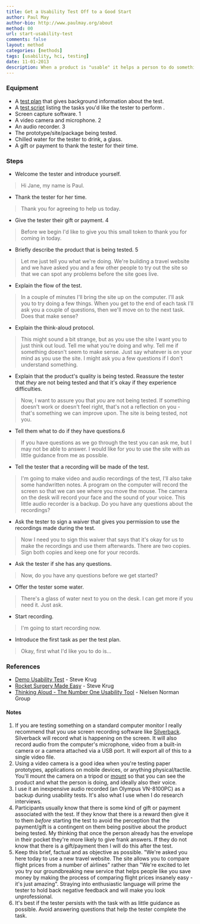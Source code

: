 ```yaml
---
title: Get a Usability Test Off to a Good Start
author: Paul May
author-bio: http://www.paulmay.org/about
method: 00
url: start-usability-test
comments: false
layout: method
categories: [methods]
tags: [usability, hci, testing]
date: 11-01-2013
description: When a product is "usable" it helps a person to do something with as little fuss or frustration as possible. One way to check that a product is usable is to observe a person as they use the product while describing what they're doing and why - thinking aloud. After the test you can then make changes to your product to iron out anything that caused problems for the tester. This is a usability test. In this method I describe the steps that I go through to get a usability test off to a good start. In <a href="/usability-moderation">another method</a> I describe my approach to moderating a usability test.
---
```

### Equipment
* A <a href="/test-plan">test plan</a> that gives background information about the test.
* A <a href="/test-script">test script</a> listing the tasks you'd like the tester to perform	.
* Screen capture software. <span class="super">1</span>
* A video camera and microphone. <span class="super">2</span>
* An audio recorder. <span class="super">3</span>
* The prototype/site/package being tested.
* Chilled water for the tester to drink, a glass.
* A gift or payment to thank the tester for their time.

### Steps
* Welcome the tester and introduce yourself.
>Hi Jane, my name is Paul.
* Thank the tester for her time.
>Thank you for agreeing to help us today. 
* Give the tester their gift or payment. <span class="super">4</span>
>Before we begin I'd like to give you this small token to thank you for coming in today. 
* Briefly describe the product that is being tested. <span class="super">5</span>
>Let me just tell you what we're doing. We're building a travel website and we have asked you and a few other people to try out the site so that we can spot any problems before the site goes live.
* Explain the flow of the test.
>In a couple of minutes I'll bring the site up on the computer. I'll ask you to try doing a few things. When you get to the end of each task I'll ask you a couple of questions, then we'll move on to the next task. Does that make sense?
* Explain the think-aloud protocol.
>This might sound a bit strange, but as you use the site I want you to just think out loud. Tell me what you're doing and why. Tell me if something doesn't seem to make sense. Just say whatever is on your mind as you use the site. I might ask you a few questions if I don't understand something. 
* Explain that the product's quality is being tested. Reassure the tester that *they* are not being tested and that it's okay if they experience difficulties. 
>Now, I want to assure you that *you* are not being tested. If something doesn't work or doesn't feel right, that's not a reflection on you - that's something we can improve upon. The site is being tested, not you.
* Tell them what to do if they have questions.<span class="super">6</span>
>If you have questions as we go through the test you can ask me, but I may not be able to answer. I would like for you to use the site with as little guidance from me as possible.
* Tell the tester that a recording will be made of the test.
>I'm going to make video and audio recordings of the test, I'll also take some handwritten notes. A program on the computer will record the screen so that we can see where you move the mouse. The camera on the desk will record your face and the sound of your voice. This little audio recorder is a backup. Do you have any questions about the recordings?
* Ask the tester to sign a waiver that gives you permission to use the recordings made during the test.  
>Now I need you to sign this waiver that says that it's okay for us to make the recordings and use them afterwards. There are two copies. Sign both copies and keep one for your records.
* Ask the tester if she has any questions.
>Now, do you have any questions before we get started?
* Offer the tester some water.
>There's a glass of water next to you on the desk. I can get more if you need it. Just ask.
* Start recording.
>I'm going to start recording now.
* Introduce the first task as per the test plan.
>Okay, first what I'd like you to do is...

### References
* [Demo Usability Test](http://www.youtube.com/watch?v=QckIzHC99Xc) - Steve Krug
* [Rocket Surgery Made Easy](http://www.sensible.com/rsme.html) - Steve Krug
* [Thinking Aloud - The Number One Usability Tool](http://www.nngroup.com/articles/thinking-aloud-the-1-usability-tool/) - Nielsen Norman Group

#### Notes
1. If you are testing something on a standard computer monitor I really recommend that you use screen recording software like <a href="http://silverbackapp.com">Silverback</a>. Silverback will record what is happening on the screen. It will also record audio from the computer's microphone, video from a built-in camera or a camera attached via a USB port. It will export all of this to a single video file. 
2. Using a video camera is a good idea when you're testing paper prototypes, applications on mobile devices, or anything physical/tactile. You'll mount the camera on a tripod or <a href="http://www.mrtappy.com/">mount</a> so that you can see the product and what the person is doing, and ideally also their voice. 
3. I use it an inexpensive audio recorded (an Olympus VN-8100PC) as a backup during usability tests. It's also what I use when I do research interviews.
4. Participants usually know that there is some kind of gift or payment associated with the test. If they know that there is a reward then give it to them *before* starting the test to avoid the perception that the payment/gift is a contingent on them being positive about the product being tested. My thinking that once the person already has the envelope in their pocket they're more likely to give frank answers. If they do not know that there is a gift/payment then I will do this after the test.
5. Keep this brief, factual and as objective as possible. "We're asked you here today to use a new travel website. The site allows you to compare flight prices from a number of airlines" rather than "We're excited to let you try our groundbreaking new service that helps people like you save money by making the process of comparing flight prices insanely easy - it's just amazing". Straying into enthusiastic language will prime the tester to hold back negative feedback and will make you look unprofessional.
6. It's best if the tester persists with the task with as little guidance as possible. Avoid answering questions that help the tester complete the task. 
